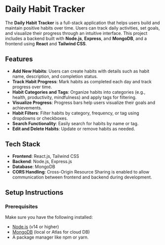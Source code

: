 # Daily Habit Tracker

The **Daily Habit Tracker** is a full-stack application that helps users build and maintain positive habits over time. Users can track daily activities, set goals, and visualize their progress through an intuitive interface. This project includes a backend built with **Node.js**, **Express**, and **MongoDB**, and a frontend using **React** and **Tailwind CSS**.

## Features

- **Add New Habits**: Users can create habits with details such as habit name, description, and completion status.
- **Track Habit Progress**: Mark habits as completed each day and track progress over time.
- **Habit Categories and Tags**: Organize habits into categories (e.g., health, productivity, mindfulness) and apply tags for filtering.
- **Visualize Progress**: Progress bars help users visualize their goals and achievements.
- **Habit Filters**: Filter habits by category, frequency, or tag using dropdowns or checkboxes.
- **Search Functionality**: Easily search for habits by name or tag.
- **Edit and Delete Habits**: Update or remove habits as needed.

## Tech Stack

- **Frontend**: React.js, Tailwind CSS
- **Backend**: Node.js, Express.js
- **Database**: MongoDB
- **CORS Handling**: Cross-Origin Resource Sharing is enabled to allow communication between frontend and backend during development.
  
## Setup Instructions

### Prerequisites

Make sure you have the following installed:

- [Node.js](https://nodejs.org/) (v14 or higher)
- [MongoDB](https://www.mongodb.com/) (local or Atlas for cloud DB)
- A package manager like npm or yarn.


